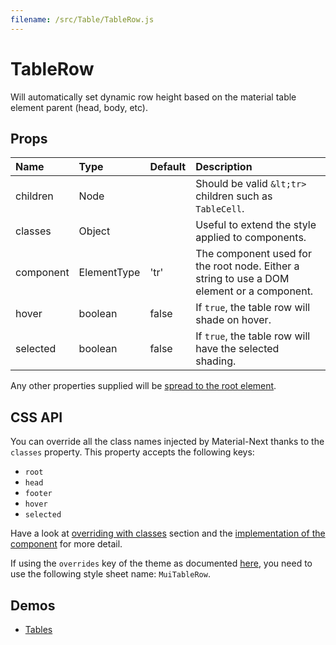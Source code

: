 ```yaml
---
filename: /src/Table/TableRow.js
---
```


<!--- This documentation is automatically generated, do not try to edit it. -->

# TableRow

Will automatically set dynamic row height
based on the material table element parent (head, body, etc).

## Props

| Name | Type | Default | Description |
|:-----|:-----|:--------|:------------|
| children | Node |  | Should be valid `&lt;tr>` children such as `TableCell`. |
| classes | Object |  | Useful to extend the style applied to components. |
| component | ElementType | 'tr' | The component used for the root node. Either a string to use a DOM element or a component. |
| hover | boolean | false | If `true`, the table row will shade on hover. |
| selected | boolean | false | If `true`, the table row will have the selected shading. |

Any other properties supplied will be [spread to the root element](/guides/api#spread).

## CSS API

You can override all the class names injected by Material-Next thanks to the `classes` property.
This property accepts the following keys:
- `root`
- `head`
- `footer`
- `hover`
- `selected`

Have a look at [overriding with classes](/customization/overrides#overriding-with-classes) section
and the [implementation of the component](https://github.com/material-next/material-next/tree/master/src/Table/TableRow.js)
for more detail.

If using the `overrides` key of the theme as documented
[here](/customization/themes#customizing-all-instances-of-a-component-type),
you need to use the following style sheet name: `MuiTableRow`.

## Demos

- [Tables](/demos/tables)

